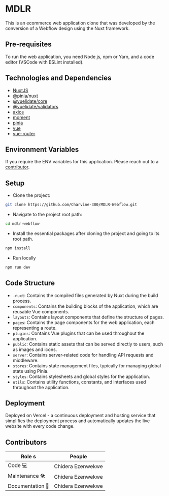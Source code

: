 # MDLR

This is an ecommerce web application clone that was developed by the conversion of a Webflow design using the Nuxt framework.

## Pre-requisites

To run the web application, you need Node.js, npm or Yarn, and a code editor (VSCode with ESLint installed).

## Technologies and Dependencies

- [NuxtJS](https://v2.nuxt.com/ 'NuxtJS')
- [@pinia/nuxt](https://www.npmjs.com/package/@pinia/nuxt 'Pinia Nuxt')
- [@vuelidate/core](https://vuelidate-next.netlify.app/ 'Vuelidate Core')
- [@vuelidate/validators](https://vuelidate-next.netlify.app/validators/overview.html 'Vuelidate Validators')
- [axios](https://axios-http.com/ 'Axios')
- [moment](https://momentjs.com/ 'Moment.js')
- [pinia](https://pinia.vuejs.org/ 'Pinia')
- [vue](https://vuejs.org/ 'Vue.js')
- [vue-router](https://router.vuejs.org/ 'Vue Router')

## Environment Variables

If you require the ENV variables for this application. Please reach out to a [contributor](#contributors).

## Setup

- Clone the project:

```bash
git clone https://github.com/Charvine-300/MDLR-Webflow.git
```

- Navigate to the project root path:

```bash
cd mdlr-webflow
```

- Install the essential packages after cloning the project and going to its root path.

```bash
npm install
```

- Run locally

```bash
npm run dev
```

## Code Structure

- `.nuxt`: Contains the compiled files generated by Nuxt during the build process.
- `components`: Contains the building blocks of the application, which are reusable Vue components.
- `layouts`: Contains layout components that define the structure of pages.
- `pages`: Contains the page components for the web application, each representing a route.
- `plugins`: Contains Vue plugins that can be used throughout the application.
- `public`: Contains static assets that can be served directly to users, such as images and icons.
- `server`: Contains server-related code for handling API requests and middleware.
- `stores`: Contains state management files, typically for managing global state using Pinia.
- `styles`: Contains stylesheets and global styles for the application.
- `utils`: Contains utility functions, constants, and interfaces used throughout the application.

## Deployment

Deployed on Vercel - a continuous deployment and hosting service that simplifies the deployment process and automatically updates the live website with every code change.

## Contributors

| Role s            | People                                                   |
| ---------------- | -------------------------------------------------------- |
| Code 💻          | Chidera Ezenwekwe                            |
| Maintenance 🛠   | Chidera Ezenwekwe |
| Documentation 📖 | Chidera Ezenwekwe                          |
